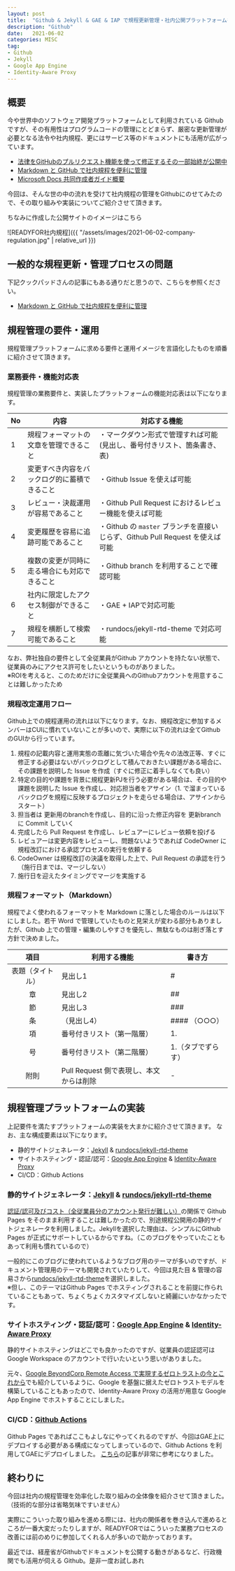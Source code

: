 ```yaml
---
layout: post
title:  "Github & Jekyll & GAE & IAP で規程更新管理・社内公開プラットフォームを構築してみた"
description: "Github"
date:   2021-06-02
categories: MISC
tag: 
- Github
- Jekyll
- Google App Engine
- Identity-Aware Proxy
---
```


## 概要
今や世界中のソフトウェア開発プラットフォームとして利用されている Github ですが、その有用性はプログラムコードの管理にとどまらず、厳密な更新管理が必要となる法令や社内規程、更にはサービス等のドキュメントにも活用が広がっています。

- [法律をGitHubのプルリクエスト機能を使って修正するその一部始終が公開中](https://gigazine.net/news/20190202-law-github-pull-request/)
- [Markdown と GitHub で社内規程を便利に管理](https://techlife.cookpad.com/entry/2019/06/26/182322 )
- [Microsoft Docs 共同作成者ガイド概要](https://docs.microsoft.com/ja-jp/contribute/)

今回は、そんな世の中の流れを受けて社内規程の管理をGithubにのせてみたので、その取り組みや実装についてご紹介させて頂きます。

ちなみに作成した公開サイトのイメージはこちら

![READYFOR社内規程]({{ "/assets/images/2021-06-02-company-regulation.jpg" | relative_url }})

## 一般的な規程更新・管理プロセスの問題
下記クックパッドさんの記事にもある通りだと思うので、こちらを参照ください。

- [Markdown と GitHub で社内規程を便利に管理](https://techlife.cookpad.com/entry/2019/06/26/182322 )



## 規程管理の要件・運用
規程管理プラットフォームに求める要件と運用イメージを言語化したものを順番に紹介させて頂きます。

### 業務要件・機能対応表
規程管理の業務要件と、実装したプラットフォームの機能対応表は以下になります。


No | 内容 | 対応する機能
--------- | --------- | ---------
1 | 規程フォーマットの文章を管理できること | ・マークダウン形式で管理すれば可能<br>(見出し、番号付きリスト、箇条書き、表) 
2 | 変更すべき内容をバックログ的に蓄積できること | ・Github Issue を使えば可能
3 | レビュー・決裁運用が容易であること | ・Github Pull Request におけるレビュー機能を使えば可能
4 | 変更履歴を容易に追跡可能であること | ・Github の `master` ブランチを直接いじらず、Github Pull Request を使えば可能
5 | 複数の変更が同時に走る場合にも対応できること | ・Github branch を利用することで確認可能
6 | 社内に限定したアクセス制御ができること | ・GAE + IAPで対応可能
7 | 規程を横断して検索可能であること | ・rundocs/jekyll-rtd-theme で対応可能

なお、弊社独自の要件として全従業員がGithub アカウントを持たない状態で、従業員のみにアクセス許可をしたいというものがありました。  
※ROIを考えると、このためだけに全従業員へのGithubアカウントを用意することは難しかったため

### 規程改定運用フロー
Github上での規程運用の流れは以下になります。なお、規程改定に参加するメンバーはCUIに慣れていないことが多いので、実際に以下の流れは全てGithub のGUIから行っています。

1. 規程の記載内容と運用実態の乖離に気づいた場合や先々の法改正等、すぐに修正する必要はないがバックログとして積んでおきたい課題がある場合に、その課題を説明した Issue を作成（すぐに修正に着手しなくても良い）
2. 特定の目的や課題を背景に規程更新PJを行う必要がある場合は、その目的や課題を説明した Issue を作成し、対応担当者をアサイン（1. で溜まっているバックログを規程に反映するプロジェクトを走らせる場合は、アサインからスタート）
3. 担当者は 更新用のbranchを作成し、目的に沿った修正内容を 更新branch に Commit していく
4. 完成したら Pull Request を作成し、レビュアーにレビュー依頼を投げる
5. レビュアーは変更内容をレビューし、問題ないようであれば CodeOwner に規程改訂における承認プロセスの実行を依頼する
6. CodeOwner は規程改訂の決議を取得した上で、Pull Request の承認を行う（施行日までは、マージしない）
7. 施行日を迎えたタイミングでマージを実施する

### 規程フォーマット（Markdown）
規程でよく使われるフォーマットを Markdown に落とした場合のルールは以下にしました。若干 Word で管理していたものと見栄えが変わる部分もありましたが、Github 上での管理・編集のしやすさを優先し、無駄なものは削ぎ落とす方針で決めました。

項目 | 利用する機能 | 書き方
:-: | --- | --- 
表題（タイトル） | 見出し1 | #
章 | 見出し2 | ##
節 | 見出し3 | ###
条 | （見出し4） | #### （○○○）
項 | 番号付きリスト（第一階層） | 1.
号 | 番号付きリスト（第二階層） | 1.（タブでずらす）
附則 | Pull Request 側で表現し、本文からは削除 | -

## 規程管理プラットフォームの実装
上記要件を満たすプラットフォームの実装を大まかに紹介させて頂きます。
なお、主な構成要素は以下になります。

- 静的サイトジェネレータ：[Jekyll](http://jekyllrb-ja.github.io/) & [rundocs/jekyll-rtd-theme](https://github.com/rundocs/jekyll-rtd-theme)
- サイトホスティング・認証/認可：[Google App Engine](https://cloud.google.com/appengine?hl=ja) & [Identity-Aware Proxy](https://cloud.google.com/iap)
- CI/CD：Github Actions

### 静的サイトジェネレータ：[Jekyll](http://jekyllrb-ja.github.io/) & [rundocs/jekyll-rtd-theme](https://github.com/rundocs/jekyll-rtd-theme)
[認証/認可及びコスト（全従業員分のアカウント発行が難しい）](https://github.blog/jp/2021-01-25-access-control-for-github-page/)の関係で Github Pages をそのまま利用することは難しかったので、別途規程公開用の静的サイトジェネレータを利用しました。Jekyllを選択した理由は、シンプルにGithub Pages が正式にサポートしているからですね。（このブログをやっていたこともあって利用も慣れているので）

一般的にこのブログに使われているようなブログ用のテーマが多いのですが、ドキュメント管理用のテーマも開発されていたりして、今回は見た目 & 管理の容易さから[rundocs/jekyll-rtd-theme](https://github.com/rundocs/jekyll-rtd-theme)を選択しました。  
※但し、このテーマはGithub Pages でホスティングされることを前提に作られていることもあって、ちょくちょくカスタマイズしないと綺麗にいかなかったです。

### サイトホスティング・認証/認可：[Google App Engine](https://cloud.google.com/appengine?hl=ja) & [Identity-Aware Proxy](https://cloud.google.com/iap)
静的サイトホスティングはどこでも良かったのですが、従業員の認証認可は Google Workspace のアカウントで行いたいという思いがありました。

元々、[Google BeyondCorp Remote Access で実現するゼロトラストの今とこれから](https://blog.t-wakabayashi.com/it/2020/12/07/google-beyondcorp-remote-access.html)でも紹介しているように、Google を基盤に据えたゼロトラストモデルを構築していることもあったので、Identity-Aware Proxy の活用が用意な Google App Engine でホストすることにしました。

### CI/CD：[Github Actions](https://github.co.jp/features/actions)
Github Pages であればここもよしなにやってくれるのですが、今回はGAE上にデプロイする必要がある構成になってしまっているので、Github Actions を利用してGAEにデプロイしました。
[こちら](https://qiita.com/nakano-shingo/items/a8d4a6cf456160d8a3ed)の記事が非常に参考になりました。

## 終わりに
今回は社内の規程管理を効率化した取り組みの全体像を紹介させて頂きました。（技術的な部分は省略気味ですいません）

実際にこういった取り組みを進める際には、社内の関係者を巻き込んで進めるところが一番大変だったりしますが、READYFORではこういった業務プロセスの改善には前のめりに参加してくれる人が多いので助かっております。

最近では、経産省がGithubでドキュメントを公開する動きがあるなど、行政機関でも活用が伺える Github。是非一度お試しあれ